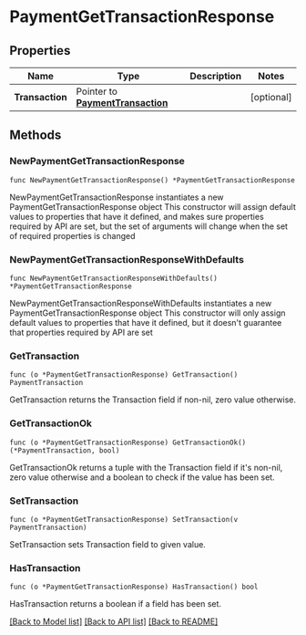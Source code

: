 # PaymentGetTransactionResponse

## Properties

Name | Type | Description | Notes
------------ | ------------- | ------------- | -------------
**Transaction** | Pointer to [**PaymentTransaction**](PaymentTransaction.md) |  | [optional] 

## Methods

### NewPaymentGetTransactionResponse

`func NewPaymentGetTransactionResponse() *PaymentGetTransactionResponse`

NewPaymentGetTransactionResponse instantiates a new PaymentGetTransactionResponse object
This constructor will assign default values to properties that have it defined,
and makes sure properties required by API are set, but the set of arguments
will change when the set of required properties is changed

### NewPaymentGetTransactionResponseWithDefaults

`func NewPaymentGetTransactionResponseWithDefaults() *PaymentGetTransactionResponse`

NewPaymentGetTransactionResponseWithDefaults instantiates a new PaymentGetTransactionResponse object
This constructor will only assign default values to properties that have it defined,
but it doesn't guarantee that properties required by API are set

### GetTransaction

`func (o *PaymentGetTransactionResponse) GetTransaction() PaymentTransaction`

GetTransaction returns the Transaction field if non-nil, zero value otherwise.

### GetTransactionOk

`func (o *PaymentGetTransactionResponse) GetTransactionOk() (*PaymentTransaction, bool)`

GetTransactionOk returns a tuple with the Transaction field if it's non-nil, zero value otherwise
and a boolean to check if the value has been set.

### SetTransaction

`func (o *PaymentGetTransactionResponse) SetTransaction(v PaymentTransaction)`

SetTransaction sets Transaction field to given value.

### HasTransaction

`func (o *PaymentGetTransactionResponse) HasTransaction() bool`

HasTransaction returns a boolean if a field has been set.


[[Back to Model list]](../README.md#documentation-for-models) [[Back to API list]](../README.md#documentation-for-api-endpoints) [[Back to README]](../README.md)


